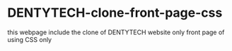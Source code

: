 # DENTYTECH-clone-front-page-css
this webpage include the clone of DENTYTECH website only front page of using CSS only 
